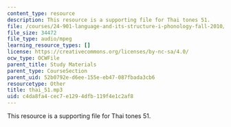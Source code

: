 ```yaml
---
content_type: resource
description: This resource is a supporting file for Thai tones 51.
file: /courses/24-901-language-and-its-structure-i-phonology-fall-2010/c4da8fa4cec7e1294dfb119f4e1c2af8_thai_51.mp3
file_size: 34472
file_type: audio/mpeg
learning_resource_types: []
license: https://creativecommons.org/licenses/by-nc-sa/4.0/
ocw_type: OCWFile
parent_title: Study Materials
parent_type: CourseSection
parent_uid: 52b0792e-d6ee-155e-eb47-087fbada3cb6
resourcetype: Other
title: thai_51.mp3
uid: c4da8fa4-cec7-e129-4dfb-119f4e1c2af8
---
```

This resource is a supporting file for Thai tones 51.